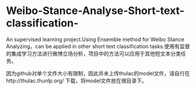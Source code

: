 # Weibo-Stance-Analyse-Short-text-classification-
An supervised learning project.Using Ensemble method for Weibo Stance Analyzing，can be applied in other short text classification tasks.使用有监督的集成学习方法进行微博立场分析，项目中的方法可以应用于其他短文本分类任务。

因为github对单个文件大小有限制，因此并未上传thulac的model文件，请自行在http://thulac.thunlp.org/ 下载，将model文件放在根目录下。
